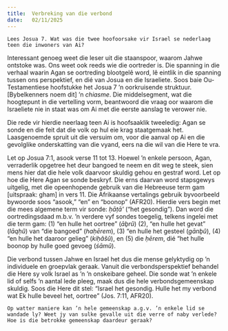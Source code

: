 ```yaml
---
title:  Verbreking van die verbond
date:   02/11/2025
---
```


`Lees Josua 7. Wat was die twee hoofoorsake vir Israel se nederlaag teen die inwoners van Ai?`

Interessant genoeg weet die leser uit die staanspoor, waarom Jahwe ontstoke was. Ons weet ook reeds wie die oortreder is. Die spanning in die verhaal waarin Agan se oortreding blootgelê word, lê eintlik in die spanning tussen ons perspektief, en dié van Josua en die Israeliete. Soos baie Ou-Testamentiese hoofstukke het Josua 7 ’n oorkruisende struktuur. [Bybelkenners noem dit] ’n _chiasme_. Die middelsegment, wat die hoogtepunt in die vertelling vorm, beantwoord die vraag oor waarom die Israeliete nie in staat was om Ai met die eerste aanslag te verower nie.

Die rede vir hierdie neerlaag teen Ai is hoofsaaklik tweeledig: Agan se sonde en die feit dat die volk op hul eie krag staatgemaak het. Laasgenoemde spruit uit die versuim om, voor die aanval op Ai en die gevolglike onderskatting van die vyand, eers na die wil van die Here te vra.

Let op Josua 7:1, asook verse 11 tot 13. Hoewel ’n enkele persoon, Agan, verraderlik opgetree het deur bangoed te neem en dit weg te steek, sien mens hier dat die hele volk daarvoor skuldig gehou en gestraf word. Let op hoe die Here Agan se sonde beskryf. Die erns daarvan word stapsgewys uitgelig, met die opeenhopende gebruik van die Hebreeuse term gam [uitspraak: gham] in vers 11. Die Afrikaanse vertalings gebruik byvoorbeeld bywoorde soos “asook,” “en” en “boonop” (AFR20). Hierdie vers begin met die mees algemene term vir sonde: _ḥāṭā'_ (“het gesondig”). Dan word die oortredingsdaad m.b.v. ’n verdere vyf sondes toegelig, telkens ingelei met die term gam: (1) “en hulle het oortree” (_āḇrû_) (2), “en hulle het gevat” (_lāqḥû_) van “die bangoed” (_haḥērem_), (3) “en hulle het gesteel (_gānḇû_), (4) “en hulle het daaroor gelieg” (_kiḥăšû_), en (5) die _ḥērem_, dié “het hulle boonop by hulle goed gevoeg (_śāmû_).

Die verbond tussen Jahwe en Israel het dus die mense gelyktydig op ’n individuele en groepvlak geraak. Vanuit die verbondsperspektief behandel die Here sy volk Israel as ’n ’n onskeibare geheel. Die sonde wat ’n enkele lid of selfs ’n aantal lede pleeg, maak dus die hele verbondsgemeenskap skuldig. Soos die Here dit stel: “Israel het gesondig. Hulle het my verbond wat Ek hulle beveel het, oortree” (Jos. 7:11, AFR20).

`Op watter maniere kan ’n hele gemeenskap a.g.v. ’n enkele lid se wandade ly? Weet jy van sulke gevalle uit die verre of naby verlede? Hoe is die betrokke gemeenskap daardeur geraak?`